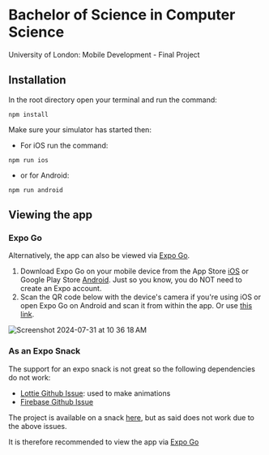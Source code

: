 # Bachelor of Science in Computer Science
University of London:  Mobile Development - Final Project

## Installation
In the root directory open your terminal and run the command:
```
npm install
```

Make sure your simulator has started then:
- For iOS run the command:
```
npm run ios 
```
- or for Android:
```
npm run android
```

## Viewing the app
### Expo Go
Alternatively, the app can also be viewed via [Expo Go](https://expo.dev/go). 
1. Download Expo Go on your mobile device from the App Store [iOS](https://apps.apple.com/us/app/expo-go/id982107779) or Google Play Store [Android](https://play.google.com/store/apps/details?id=host.exp.exponent&hl=en&pli=1). Just so you know, you do NOT need to create an Expo account.
2. Scan the QR code below with the device's camera if you're using iOS or open Expo Go on Android and scan it from within the app. Or use [this link](https://expo.dev/preview/update?message=sign%20up%20flow%20fixed&updateRuntimeVersion=1.0.0&createdAt=2024-07-29T11%3A25%3A17.090Z&slug=exp&projectId=bff9e86a-41a5-4377-9e99-7ba9a71dd442&group=04e621e4-00f5-4322-a8d4-5d5153c43fee).

![Screenshot 2024-07-31 at 10 36 18 AM](https://github.com/user-attachments/assets/9b72fad3-cc27-4d6d-a75d-89468a68d784)

### As an Expo Snack

The support for an expo snack is not great so the following dependencies do not work:
- [Lottie Github Issue](https://github.com/expo/snack/issues/589): used to make animations
- [Firebase Github Issue](https://github.com/expo/snack/issues/268)

The project is available on a snack [here](https://snack.expo.dev/@bernardoosthuizen/feeder), but as said does not work due to the above issues. 

It is therefore recommended to view the app via [Expo Go](#expo-go)
